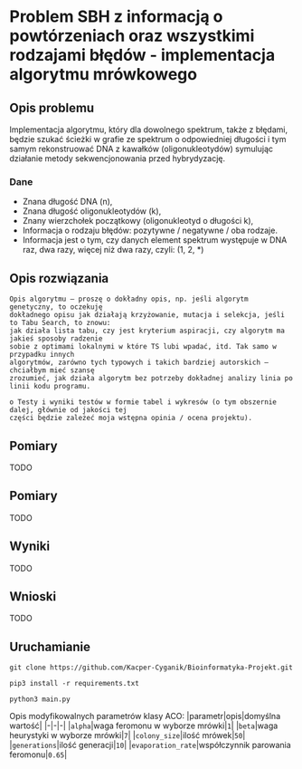 # Problem SBH z informacją o powtórzeniach oraz wszystkimi rodzajami błędów - implementacja algorytmu mrówkowego 

## Opis problemu
Implementacja algorytmu, który dla dowolnego spektrum, także z błędami, będzie szukać ścieżki w grafie ze spektrum o odpowiedniej długości i tym samym rekonstruować DNA z kawałków (oligonukleotydów) symulując działanie metody sekwencjonowania przed hybrydyzację.
### Dane
- Znana długość DNA (n), 
- Znana długość oligonukleotydów (k),
- Znany wierzchołek początkowy (oligonukleotyd o długości k),
- Informacja o rodzaju błędów: pozytywne / negatywne / oba rodzaje.
- Informacja jest o tym, czy danych element spektrum występuje w DNA raz, dwa razy, więcej
niż dwa razy, czyli: (1, 2, *)

## Opis rozwiązania
```
Opis algorytmu – proszę o dokładny opis, np. jeśli algorytm genetyczny, to oczekuję
dokładnego opisu jak działają krzyżowanie, mutacja i selekcja, jeśli to Tabu Search, to znowu:
jak działa lista tabu, czy jest kryterium aspiracji, czy algorytm ma jakieś sposoby radzenie
sobie z optimami lokalnymi w które TS lubi wpadać, itd. Tak samo w przypadku innych
algorytmów, zarówno tych typowych i takich bardziej autorskich – chciałbym mieć szansę
zrozumieć, jak działa algorytm bez potrzeby dokładnej analizy linia po linii kodu programu.

o Testy i wyniki testów w formie tabel i wykresów (o tym obszernie dalej, głównie od jakości tej
części będzie zależeć moja wstępna opinia / ocena projektu).
```

## Pomiary
TODO

## Pomiary
TODO

## Wyniki
TODO


## Wnioski
TODO

## Uruchamianie
```
git clone https://github.com/Kacper-Cyganik/Bioinformatyka-Projekt.git

pip3 install -r requirements.txt

python3 main.py
```
Opis modyfikowalnych parametrów klasy ACO:
|parametr|opis|domyślna wartość|
|-|-|-|
|`alpha`|waga feromonu w wyborze mrówki|`1`|
|`beta`|waga heurystyki w wyborze mrówki|`7`|
|`colony_size`|ilość mrówek|`50`|
|`generations`|ilość generacji|`10`|
|`evaporation_rate`|współczynnik parowania feromonu|`0.65`|